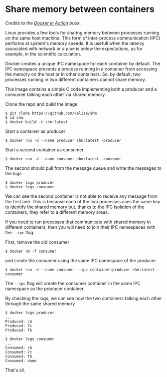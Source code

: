 # Share memory between containers
*Credits to the [Docker in Action](https://www.manning.com/books/docker-in-action) book.*

Linux provides a few tools for sharing memory between processes running on the same host machine. This form of inter-process communication (IPC) performs at system's memory speeds. It is usefull when the latency associated with network or a pipe is below the expectations, as for example, in the scientific calculation.

Docker creates a unique IPC namespace for each container by default. The IPC namespace prevents a process running in a container from accessing the memory on the host or in other containers. So, by default, two processes running in two different containers cannot share memory.

This image contains a simple C code implementing both a producer and a consumer talking each other via shared memory.

Clone the repo and build the image

    $ git clone https://github.com/kalise/shm
    $ cd shm
    $ docker build -t shm:latest .

Start a container as producer

    $ docker run -d --name producer shm:latest -producer

Start a second container as consumer

    $ docker run -d --name consumer shm:latest -consumer

The second should pull from the message queue and write the messages to the logs

    $ docker logs producer
    $ docker logs consumer

We can see the second container is not able to receive any message from the first one. This is because each of the two processes uses the same key to identify the shared memory but, thanks to the IPC isolation of the containers, they refer to a different memory areas.

If you need to run processes that communicate with shared memory in different containers, then you will need to join their IPC namespaces with the ``--ipc`` flag.

First, remove the old consumer

    $ docker rm -f consumer

and create the consumer using the same IPC namespace of the producer

    $ docker run -d --name consumer --ipc container:producer shm:latest -consumer

The ``--ipc`` flag will create the consumer container in the same IPC namespace as the producer container.

By checking the logs, we can see now the two containers talking each other through the same shared memory

    $ docker logs producer
    ...
    Produced: cb
    Produced: 7c
    Produced: f6
    
    $ docker logs consumer
    ...
    Consumed: cb
    Consumed: 7c
    Consumed: f6
    Consumed: done
    
That's all.
